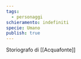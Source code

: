 ```yaml
---
tags:
  - personaggi
schieramento: indefiniti
specie: Umano
publish: true
---
```

Storiografo di [[Acquafonte]]